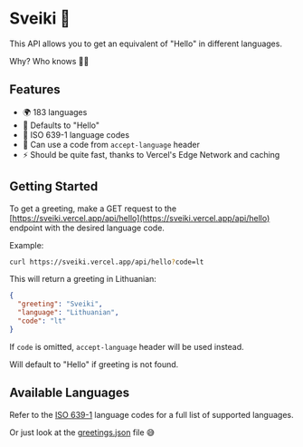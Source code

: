 # Sveiki 👋

This API allows you to get an equivalent of "Hello" in different languages.

Why? Who knows 🤷‍♂️

## Features
- 🌍 183 languages
- 👋 Defaults to "Hello"
- 📒 ISO 639-1 language codes 
- 🔎 Can use a code from `accept-language` header
- ⚡️ Should be quite fast, thanks to Vercel's Edge Network and caching

## Getting Started
To get a greeting, make a GET request to the [https://sveiki.vercel.app/api/hello](https://sveiki.vercel.app/api/hello) endpoint with the desired language code.

Example:

```bash
curl https://sveiki.vercel.app/api/hello?code=lt
```
This will return a greeting in Lithuanian:
```json
{
  "greeting": "Sveiki",
  "language": "Lithuanian",
  "code": "lt"
}
```
If `code` is omitted, `accept-language` header will be used instead.

Will default to "Hello" if greeting is not found.

## Available Languages
Refer to the [ISO 639-1](https://en.wikipedia.org/wiki/List_of_ISO_639-1_codes) language codes for a full list of supported languages.

Or just look at the [greetings.json](https://github.com/xanderbarkhatov/sveiki/blob/main/src/routes/api/hello/greetings.json) file 😅